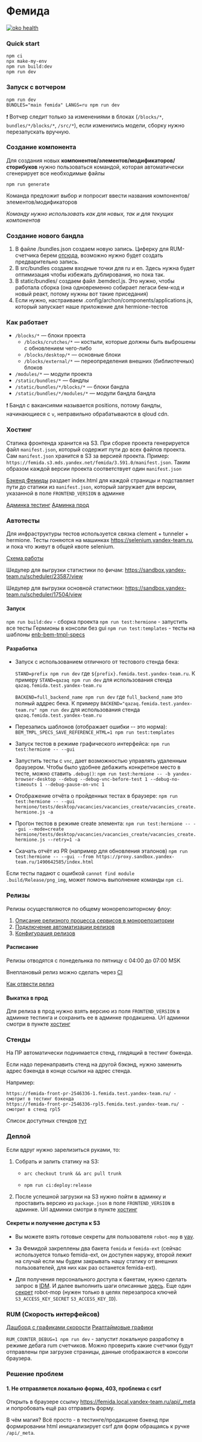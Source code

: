 # Фемида

[![oko health](https://oko.yandex-team.ru/badges/repo.svg?repoName=frontend/services/femida&vcs=arc)](https://oko.yandex-team.ru/arc/frontend/services/femida)

### Quick start
```
npm ci
npx make-my-env
npm run build:dev
npm run dev
```

### Запуск с вотчером
```
npm run dev
BUNDLES="main femida" LANGS=ru npm run dev
```
:exclamation: Вотчер следит только за изменениями в блоках (`/blocks/*`, `bundles/*/blocks/*`, `/src/*`), если изменились модели, сборку нужно перезапускать вручную.

### Cоздание компонента

Для создания новых **компонентов/элементов/модификаторов/сторибуков** нужно пользоваться командой, которая автоматически сгенерирует все необходимые файлы

```
npm run generate
```

Команда предложит выбор и попросит ввести названия компонентов/элементов/модификаторов

*Команду нужно использовать как для новых, так и для текущих компонентов*

### Создание нового бандла
1. В файле /bundles.json создаем новую запись. Циферку для RUM-счетчика берем [отсюда](https://stat.yandex-team.ru/DictionaryEditor/BlockStat), возможно нужно будет создать предварительно запись.
2. В src/bundles создаем входные точки для ru и en. Здесь нужна будет оптимизация чтобы избежать дублирования, но пока так.
3. В static/bundles/<name> создаем файл <name>.bemdecl.js. Это нужно, чтобы работала сборка (она одновременно собирает легаси бем-код и новый реакт, потому нужны вот такие приседания)
4. Если нужно, настраиваем .config/archon/components/applications.js, который запускает наше приложение для hermione-тестов

### Как работает

* `/blocks/*` — блоки проекта
  * `/blocks/crutches/*` — костыли, которые должны быть выброшены с обновлением чего-либо
  * `/blocks/desktop/*` — основные блоки
  * `/blocks/external/*` — переопределения внешних (библиотечных) блоков
* `/modules/*` — модули проекта
* `/static/bundles/*` — бандлы
* `/static/bundles/*/blocks/*` — блоки бандла
* `/static/bundles/*/modules/*` — модули бандла бандла

:exclamation: Бандл с вакансиями называется positions, потому бандлы, начинающиеся с `v`, неправильно обрабатываются в qloud cdn.

### Хостинг

Статика фронтенда хранится на S3. При сборке проекта генерируется файл `manifest.json`, который содержит пути до всех файлов проекта. Сам `manifest.json` хранится в S3 за версией проекта. Пример: `https://femida.s3.mds.yandex.net/femida/3.591.0/manifest.json`. Таким образом каждой версии проекта соответствует один `manifest.json`

[Бэкенд Фемиды](https://deploy.yandex-team.ru/projects/femida) раздает index.html для каждой страницы и подставляет пути до статики из `manifest.json`, который загружает для версии, указанной в поле `FRONTEND_VERSION` в админке

[Админка тестинг](https://femida.test.yandex-team.ru/admin/constance/config/)
[Админка прод](https://femida.yandex-team.ru/admin/constance/config/)

### Автотесты

Для инфраструктуры тестов используется связка clement + tunneler + hermione.
Тесты гоняются на машинках https://selenium.yandex-team.ru, и пока что живут в общей квоте selenium.

[Схема работы](https://media.github.yandex-team.ru/user/6722/files/37e0dd00-37a0-11ea-8c4e-c9313148967a)

Шедулер для выгрузки статистики по фичам: https://sandbox.yandex-team.ru/scheduler/23587/view

Шедулер для выгрузки основной статистики: https://sandbox.yandex-team.ru/scheduler/17504/view

#### Запуск

`npm run build:dev` - сборка проекта
`npm run test:hermione` - запустить все тесты Гермионы в консоли без gui
`npm run test:templates` - тесты на шаблоны [enb-bem-tmpl-specs](https://github.com/enb/enb-bem-tmpl-specs)

#### Разработка

* Запуск с использованием отличного от тестового стенда бека:

    `STAND=prefix npm run dev` где `${prefix}.femida.test.yandex-team.ru`. К примеру `STAND=qazaq npm run dev` для использования стенда `qazaq.femida.test.yandex-team.ru`

    `BACKEND=full_backend_name npm run dev` где `full_backend_name` это полный аддрес бека. К примеру `BACKEND="qazaq.femida.test.yandex-team.ru" npm run dev` для использования стенда `qazaq.femida.test.yandex-team.ru`

* Перезапись шаблонов (отображает ошибки -- это норма):
   `BEM_TMPL_SPECS_SAVE_REFERENCE_HTML=1 npm run test:templates`

* Запуск тестов в режиме графического интерфейса:
    `npm run test:hermione -- --gui`

* Запустить тесты с `vnc`, дает возможностью управлять удаленным браузером. Чтобы было удобнее дебажить конкретное место в тесте, можно ставить `.debug()`:
   `npm run test:hermione -- -b yandex-browser-desktop --debug --debug-vnc-before-test 1 --debug-no-timeouts 1 --debug-pause-on-vnc 1`

* Отображение отчёта о пройденных тестах в браузере:
   `npm run test:hermione -- --gui hermione/tests/desktop/vacancies/vacancies_create/vacancies_create.hermione.js -a`

* Прогон тестов в режиме create элемента:
   `npm run test:hermione -- --gui --mode=create hermione/tests/desktop/vacancies/vacancies_create/vacancies_create.hermione.js --retry=1 -a`

* Скачать отчёт из PR (например для обновления эталонов)
    `npm run test:hermione -- --gui --from https://proxy.sandbox.yandex-team.ru/1490642585/index.html`

Если тесты падают с ошибкой `cannot find module .build/Release/png_img`, может помочь выполнение команды `npm ci`.

### Релизы
Релизы осуществляются по общему монорепозиторному флоу:
1) [Описание релизного процесса сервисов в монорепозитории](https://a.yandex-team.ru/arc/trunk/arcadia/frontend/docs/faq/release-workflow.md)
2) [Подключение автоматизации релизов](https://a.yandex-team.ru/arc_vcs/frontend/docs/how-to/arc/setup-releases.md)
3) [Конфигурация релизов](https://docs.yandex-team.ru/ci/release)

#### Расписание

Релизы отводятся с понедельнка по пятницу с 04:00 до 07:00 MSK

Внеплановый релиз можно сделать через [CI](https://a.yandex-team.ru/projects/frontend/ci/releases/timeline?dir=frontend%2Fservices%2Ffemida&id=release)

[Как отвести релиз](https://a.yandex-team.ru/arc_vcs/frontend/docs/how-to/arc/setup-releases.md#отведение-релиза-из-ci)

#### Выкатка в прод

Для релиза в прод нужно взять версию из поля `FRONTEND_VERSION` в админке тестинга и сохранить ее в админке продакшена. Url админки смотри в пункте [хостинг](#хостинг)

### Стенды

На ПР автоматически поднимается стенд, глядящий в тестинг бэкенда.

Если надо перенаправить стенд на другой бэкэнд, нужно заменить адрес бэкенда в конце ссылки на адрес стенда.

Например:
```
https://femida-front-pr-2546336-1.femida.test.yandex-team.ru/ - смотрит в тестинг бэкенда
https://femida-front-pr-2546336-rpl5.femida.test.yandex-team.ru/ - смотрит в стенд rpl5
```

Список доступных стендов [тут](https://nanny.yandex-team.ru/ui/#/awacs/namespaces/list/femida.test.yandex-team.ru/backends/list/)

### Деплой

Если вдруг нужно зарелизиться руками, то:

1. Собрать и залить статику на S3:

   - `arc checkout trunk && arc pull trunk`

   - `npm run ci:deploy:release`

2. После успешной загрузки на S3 нужно пойти в админку и проставить версию из `package.json` в поле `FRONTEND_VERSION` в админке. Url админки смотри в пункте [хостинг](#хостинг)


#### Секреты и получение доступа к S3

* Вы можете взять готовые секреты для пользователя `robot-mop` в [yav](https://yav.yandex-team.ru/secret/sec-01dgzacpdyjq7pp6yf8n79d45b/explore/versions).

* За Фемидой закреплены два бакета `femida` и `femida-ext` (сейчас используется только femida-ext, он доступен наружу, второй лежит на случай если мы будем закрывать нашу статику от внешних пользователей, для них как раз останется femida-ext).

* Для получения персонального доступа к бакетам, нужно сделать запрос в [IDM](https://idm.yandex-team.ru/#rf-role=hXo0ds2c#s3-mds/femida-825-37154/service-account-role/admin;;;,rf-expanded=hXo0ds2c,rf=1). И далее выполнить шаги описанные [здесь](https://wiki.yandex-team.ru/mds/s3-api/authorization/#sozdanieaccesskey). Еще один [секрет](https://yav.yandex-team.ru/edit/secret/sec-01dgza7hhqq8yvcjgwnd6ks09j/explore/versions) robot-mop (нужен только в целях перезапроса ключей `S3_ACCESS_KEY_SECRET` `S3_ACCESS_KEY_ID`).

### RUM (Скорость интерфейсов)

[Дашборд с графиками скорости](https://datalens.yandex-team.ru/6egfqynhinvm1-femida-speed)
[Риалтаймовые графики](https://rum.yandex-team.ru/projects/femida)

`RUM_COUNTER_DEBUG=1 npm run dev` - запустит локальную разработку в режиме дебага rum счетчиков.
Можно проверить какие счетчики будут отправлены при загрузке страницы, данные отображаются в консоли браузера.

### Решение проблем

#### 1. Не отправляется локально форма, 403, проблема с csrf

Открыть в браузере ссылку https://femida.local.yandex-team.ru/api/_meta и попробовать ещё раз отправить форму.

В чём магия? Всё просто - в тестинге/продакшене бэкенд при формировании html инициализирует csrf для форм обращаясь к ручке `/api/_meta`.
